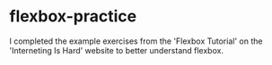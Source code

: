 # flexbox-practice
I completed the example exercises from the 'Flexbox Tutorial' on the 'Interneting Is Hard' website to better understand flexbox.
